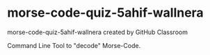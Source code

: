 # morse-code-quiz-5ahif-wallnera
morse-code-quiz-5ahif-wallnera created by GitHub Classroom

Command Line Tool to "decode" Morse-Code. 
